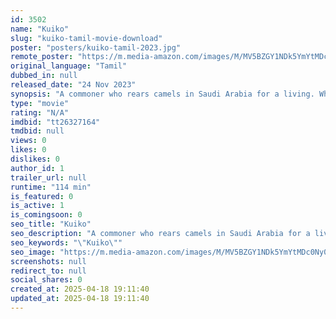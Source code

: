 ```yaml
---
id: 3502
name: "Kuiko"
slug: "kuiko-tamil-movie-download"
poster: "posters/kuiko-tamil-2023.jpg"
remote_poster: "https://m.media-amazon.com/images/M/MV5BZGY1NDk5YmYtMDc0Ny00NjI2LTk3MWUtN2QzMzhiMGQ2ZTVkXkEyXkFqcGc@._V1_SX300.jpg"
original_language: "Tamil"
dubbed_in: null
released_date: "24 Nov 2023"
synopsis: "A commoner who rears camels in Saudi Arabia for a living. When his mother passes away in his hometown, he asks for her mortal remains to be preserved in a freezer box, till his arrival."
type: "movie"
rating: "N/A"
imdbid: "tt26327164"
tmdbid: null
views: 0
likes: 0
dislikes: 0
author_id: 1
trailer_url: null
runtime: "114 min"
is_featured: 0
is_active: 1
is_comingsoon: 0
seo_title: "Kuiko"
seo_description: "A commoner who rears camels in Saudi Arabia for a living. When his mother passes away in his hometown, he asks for her mortal remains to be preserved in a freezer box, till his arrival."
seo_keywords: "\"Kuiko\""
seo_image: "https://m.media-amazon.com/images/M/MV5BZGY1NDk5YmYtMDc0Ny00NjI2LTk3MWUtN2QzMzhiMGQ2ZTVkXkEyXkFqcGc@._V1_SX300.jpg"
screenshots: null
redirect_to: null
social_shares: 0
created_at: 2025-04-18 19:11:40
updated_at: 2025-04-18 19:11:40
---
```


